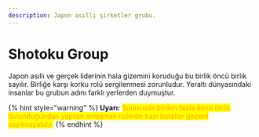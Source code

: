 ```yaml
---
description: Japon asıllı şirketler grubu.
---
```


# Shotoku Group

Japon asıllı ve gerçek liderinin hala gizemini koruduğu bu birlik öncü birlik sayılır. Birliğe karşı korku rolü sergilenmesi zorunludur. Yeraltı dünyasındaki insanlar bu grubun adını farklı yerlerden duymuştur.



{% hint style="warning" %}
**Uyarı:** <mark style="color:orange;">Sunucuda birden fazla öncü birlik bulunduğundan yapılan anlaşmalı rollerde bazı kurallar geçerli sayılmayabilir.</mark>
{% endhint %}
